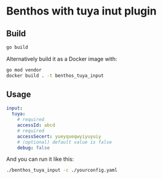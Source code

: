 Benthos with tuya inut plugin
======================

## Build

```sh
go build
```

Alternatively build it as a Docker image with:

```sh
go mod vendor
docker build . -t benthos_tuya_input
```

## Usage

```yaml
input:
  tuya:
    # required
    accessId: abcd
    # required
    accessSecert: yueyqueqwyiyuyuiy
    # (optional) default value is false
    debug: false
```

And you can run it like this:

```sh
./benthos_tuya_input -c ./yourconfig.yaml
```

